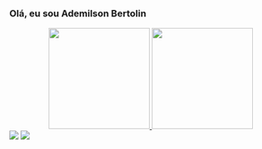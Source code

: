 ### Olá, eu sou Ademilson Bertolin 

<div align="center">
  <a href="https://github.com/AdemilsonB">
  <img height="180em" src="https://github-readme-stats.vercel.app/api?username=AdemilsonB&show_icons=true&theme=dracula&include_all_commits=true&count_private=true"/>
  <img height="180em" src="https://github-readme-stats.vercel.app/api/top-langs/?username=AdemilsonB&layout=compact&langs_count=7&theme=dracula"/>
</div>

 <div> 
  <a href="https://instagram.com/ade_bertolin" target="_blank"><img src="https://img.shields.io/badge/-Instagram-%23E4405F?style=for-the-badge&logo=instagram&logoColor=white" target="_blank"></a>
  <a href="https://www.linkedin.com/in/ademilson-bertolin-a002b31ba/" target="_blank"><img src="https://img.shields.io/badge/-LinkedIn-%230077B5?style=for-the-badge&logo=linkedin&logoColor=white" target="_blank"></a> 
</div>
